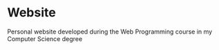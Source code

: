 # Website

Personal website developed during the Web Programming course in my Computer Science degree 
